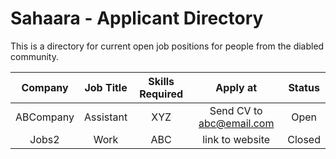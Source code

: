 
Sahaara - Applicant Directory
=====================================================

This is a directory for current open job positions for people from the diabled community. 


| Company | Job Title | Skills Required | Apply at | Status |
| :---: | :---: | :---: | :---: | :---: |
|ABCompany|Assistant|XYZ|Send CV to abc@email.com|Open|
|Jobs2|Work|ABC|link to website|Closed|
